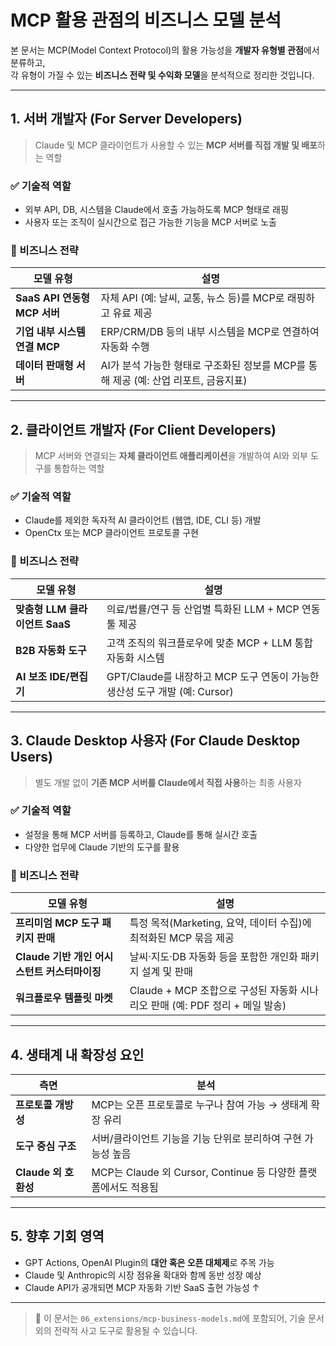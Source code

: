 # MCP 활용 관점의 비즈니스 모델 분석

본 문서는 MCP(Model Context Protocol)의 활용 가능성을 **개발자 유형별 관점**에서 분류하고,  
각 유형이 가질 수 있는 **비즈니스 전략 및 수익화 모델**을 분석적으로 정리한 것입니다.

---

## 1. 서버 개발자 (For Server Developers)

> Claude 및 MCP 클라이언트가 사용할 수 있는 **MCP 서버를 직접 개발 및 배포**하는 역할

### ✅ 기술적 역할
- 외부 API, DB, 시스템을 Claude에서 호출 가능하도록 MCP 형태로 래핑
- 사용자 또는 조직이 실시간으로 접근 가능한 기능을 MCP 서버로 노출

### 💼 비즈니스 전략
| 모델 유형 | 설명 |
|-----------|------|
| **SaaS API 연동형 MCP 서버** | 자체 API (예: 날씨, 교통, 뉴스 등)를 MCP로 래핑하고 유료 제공 |
| **기업 내부 시스템 연결 MCP** | ERP/CRM/DB 등의 내부 시스템을 MCP로 연결하여 자동화 수행 |
| **데이터 판매형 서버** | AI가 분석 가능한 형태로 구조화된 정보를 MCP를 통해 제공 (예: 산업 리포트, 금융지표) |

---

## 2. 클라이언트 개발자 (For Client Developers)

> MCP 서버와 연결되는 **자체 클라이언트 애플리케이션**을 개발하여 AI와 외부 도구를 통합하는 역할

### ✅ 기술적 역할
- Claude를 제외한 독자적 AI 클라이언트 (웹앱, IDE, CLI 등) 개발
- OpenCtx 또는 MCP 클라이언트 프로토콜 구현

### 💼 비즈니스 전략
| 모델 유형 | 설명 |
|-----------|------|
| **맞춤형 LLM 클라이언트 SaaS** | 의료/법률/연구 등 산업별 특화된 LLM + MCP 연동 툴 제공 |
| **B2B 자동화 도구** | 고객 조직의 워크플로우에 맞춘 MCP + LLM 통합 자동화 시스템 |
| **AI 보조 IDE/편집기** | GPT/Claude를 내장하고 MCP 도구 연동이 가능한 생산성 도구 개발 (예: Cursor) |

---

## 3. Claude Desktop 사용자 (For Claude Desktop Users)

> 별도 개발 없이 **기존 MCP 서버를 Claude에서 직접 사용**하는 최종 사용자

### ✅ 기술적 역할
- 설정을 통해 MCP 서버를 등록하고, Claude를 통해 실시간 호출
- 다양한 업무에 Claude 기반의 도구를 활용

### 💼 비즈니스 전략
| 모델 유형 | 설명 |
|-----------|------|
| **프리미엄 MCP 도구 패키지 판매** | 특정 목적(Marketing, 요약, 데이터 수집)에 최적화된 MCP 묶음 제공 |
| **Claude 기반 개인 어시스턴트 커스터마이징** | 날씨·지도·DB 자동화 등을 포함한 개인화 패키지 설계 및 판매 |
| **워크플로우 템플릿 마켓** | Claude + MCP 조합으로 구성된 자동화 시나리오 판매 (예: PDF 정리 + 메일 발송) |

---

## 4. 생태계 내 확장성 요인

| 측면 | 분석 |
|------|------|
| **프로토콜 개방성** | MCP는 오픈 프로토콜로 누구나 참여 가능 → 생태계 확장 유리 |
| **도구 중심 구조** | 서버/클라이언트 기능을 기능 단위로 분리하여 구현 가능성 높음 |
| **Claude 외 호환성** | MCP는 Claude 외 Cursor, Continue 등 다양한 플랫폼에서도 적용됨 |

---

## 5. 향후 기회 영역

- GPT Actions, OpenAI Plugin의 **대안 혹은 오픈 대체제**로 주목 가능
- Claude 및 Anthropic의 시장 점유율 확대와 함께 동반 성장 예상
- Claude API가 공개되면 MCP 자동화 기반 SaaS 출현 가능성 ↑

---

> 📁 이 문서는 `06_extensions/mcp-business-models.md`에 포함되어, 기술 문서 외의 전략적 사고 도구로 활용될 수 있습니다.

